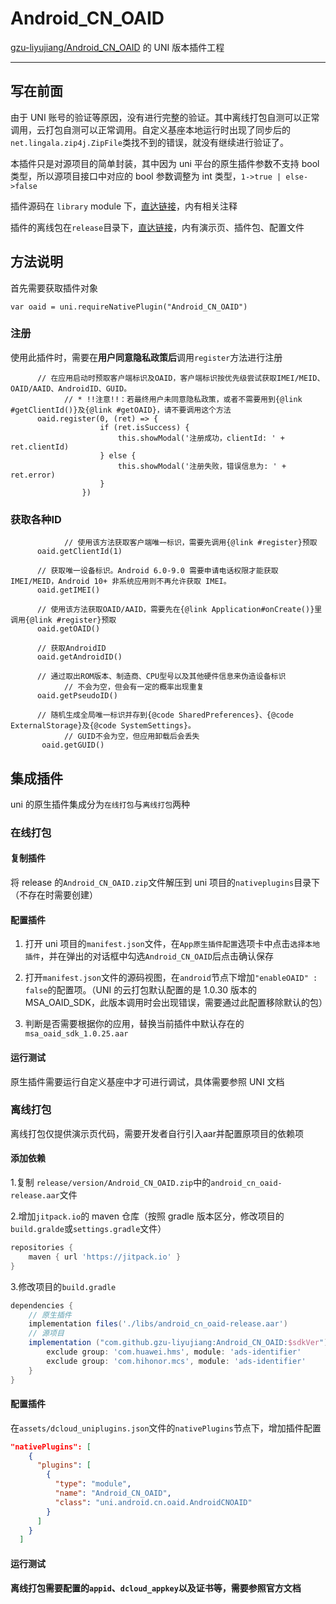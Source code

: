 # Android_CN_OAID

[gzu-liyujiang/Android_CN_OAID](https://github.com/gzu-liyujiang/Android_CN_OAID/) 的 UNI 版本插件工程

---

## 写在前面

由于 UNI 账号的验证等原因，没有进行完整的验证。其中离线打包自测可以正常调用，云打包自测可以正常调用。自定义基座本地运行时出现了同步后的`net.lingala.zip4j.ZipFile`类找不到的错误，就没有继续进行验证了。

本插件只是对源项目的简单封装，其中因为 uni 平台的原生插件参数不支持 bool 类型，所以源项目接口中对应的 bool 参数调整为 int 类型，`1->true | else->false`

插件源码在 `library` module 下，[直达链接](./library/src/main/java/uni/android/cn/oaid/AndroidCNOAID.java)，内有相关注释

插件的离线包在`release`目录下，[直达链接](./release/4.2.8/)，内有演示页、插件包、配置文件

## 方法说明

首先需要获取插件对象

```vue
var oaid = uni.requireNativePlugin("Android_CN_OAID")
```

### 注册

使用此插件时，需要在**用户同意隐私政策后**调用`register`方法进行注册

```
      // 在应用启动时预取客户端标识及OAID，客户端标识按优先级尝试获取IMEI/MEID、OAID/AAID、AndroidID、GUID。
			// * !!注意!!：若最终用户未同意隐私政策，或者不需要用到{@link #getClientId()}及{@link #getOAID}，请不要调用这个方法
      oaid.register(0, (ret) => {
					if (ret.isSuccess) {
						this.showModal('注册成功，clientId: ' + ret.clientId)
					} else {
						this.showModal('注册失败，错误信息为: ' + ret.error)
					}
				})
```

### 获取各种ID

```vue
			// 使用该方法获取客户端唯一标识，需要先调用{@link #register}预取
      oaid.getClientId(1)

      // 获取唯一设备标识。Android 6.0-9.0 需要申请电话权限才能获取 IMEI/MEID，Android 10+ 非系统应用则不再允许获取 IMEI。
      oaid.getIMEI()

      // 使用该方法获取OAID/AAID，需要先在{@link Application#onCreate()}里调用{@link #register}预取
      oaid.getOAID()

      // 获取AndroidID
      oaid.getAndroidID()

      // 通过取出ROM版本、制造商、CPU型号以及其他硬件信息来伪造设备标识
			// 不会为空，但会有一定的概率出现重复
      oaid.getPseudoID()

      // 随机生成全局唯一标识并存到{@code SharedPreferences}、{@code ExternalStorage}及{@code SystemSettings}。
			// GUID不会为空，但应用卸载后会丢失
       oaid.getGUID()
```

## 集成插件

uni 的原生插件集成分为`在线打包`与`离线打包`两种

### 在线打包

#### 复制插件

将 release 的`Android_CN_OAID.zip`文件解压到 uni 项目的`nativeplugins`目录下（不存在时需要创建）

#### 配置插件

1. 打开 uni 项目的`manifest.json`文件，在`App原生插件配置`选项卡中点击`选择本地插件`，并在弹出的对话框中勾选`Android_CN_OAID`后点击确认保存

2. 打开`manifest.json`文件的源码视图，在`android`节点下增加`"enableOAID" : false`的配置项。（UNI 的云打包默认配置的是 1.0.30 版本的 MSA_OAID_SDK，此版本调用时会出现错误，需要通过此配置移除默认的包）

3. 判断是否需要根据你的应用，替换当前插件中默认存在的`msa_oaid_sdk_1.0.25.aar`

#### 运行测试

原生插件需要运行自定义基座中才可进行调试，具体需要参照 UNI 文档

### 离线打包

离线打包仅提供演示页代码，需要开发者自行引入aar并配置原项目的依赖项

#### 添加依赖

1.复制 `release/version/Android_CN_OAID.zip`中的`android_cn_oaid-release.aar`文件

2.增加`jitpack.io`的 maven 仓库（按照 gradle 版本区分，修改项目的`build.gralde`或`settings.gradle`文件）

```groovy
repositories {
    maven { url 'https://jitpack.io' }
}
```

3.修改项目的`build.gradle`

```groovy
dependencies {
    // 原生插件
    implementation files('./libs/android_cn_oaid-release.aar')
    // 源项目
    implementation ("com.github.gzu-liyujiang:Android_CN_OAID:$sdkVer") {
        exclude group: 'com.huawei.hms', module: 'ads-identifier'
        exclude group: 'com.hihonor.mcs', module: 'ads-identifier'
    }
}
```

#### 配置插件

在`assets/dcloud_uniplugins.json`文件的`nativePlugins`节点下，增加插件配置

```json
"nativePlugins": [
    {
      "plugins": [
        {
          "type": "module",
          "name": "Android_CN_OAID",
          "class": "uni.android.cn.oaid.AndroidCNOAID"
        }
      ]
    }
  ]
```

#### 运行测试

**离线打包需要配置的`appid`、`dcloud_appkey`以及证书等，需要参照官方文档**
